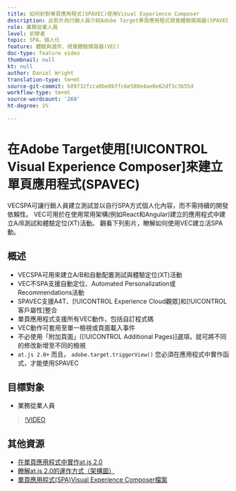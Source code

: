 ```yaml
---
title: 如何針對單頁應用程式(SPAVEC)使用Visual Experience Composer
description: 此影片向行銷人員介紹Adobe Target單頁應用程式視覺體驗撰寫器(SPAVEC)。 觀看此影片，瞭解如何使用VEC建立活SPA動。
role: 業務從業人員
level: 初學者
topic: SPA，個人化
feature: 體驗與選件、視覺體驗撰寫器(VEC)
doc-type: feature video
thumbnail: null
kt: null
author: Daniel Wright
translation-type: tm+mt
source-git-commit: b89732fcca0be8bffc6e580e4ae0e62df3c3655d
workflow-type: tm+mt
source-wordcount: '269'
ht-degree: 1%

---
```



# 在Adobe Target使用[!UICONTROL Visual Experience Composer]來建立單頁應用程式(SPAVEC)

VECSPA可讓行銷人員建立測試並以自行SPA方式個人化內容，而不需持續的開發依賴性。 VEC可用於在使用常用架構(例如React和Angular)建立的應用程式中建立A/B測試和體驗定位(XT)活動。 觀看下列影片，瞭解如何使用VEC建立活SPA動。

## 概述

* VECSPA可用來建立A/B和自動配置測試與體驗定位(XT)活動
* VEC不SPA支援自動定位、Automated Personalization或Recommendations活動
* SPAVEC支援A4T、[!UICONTROL Experience Cloud觀眾]和[!UICONTROL 客戶屬性]整合
* 單頁應用程式支援所有VEC動作，包括自訂程式碼
* VEC動作可套用至單一檢視或頁面載入事件
* 不必使用「附加頁面」([!UICONTROL  Additional Pages)]選項，就可將不同的修改新增至不同的檢視
* `at.js 2.0+` 而且， `adobe.target.triggerView()` 您必須在應用程式中實作函式，才能使用SPAVEC

## 目標對象

* 業務從業人員

>[!VIDEO](https://video.tv.adobe.com/v/26249?quality=12)


## 其他資源

* [在單頁應用程式中實作at.js 2.0](../implementation/implement-atjs-20-in-a-single-page-application.md)
* [瞭解at.js 2.0的運作方式（架構圖）](../implementation/understanding-how-atjs-20-works.md)
* [單頁應用程式(SPA)Visual Experience Composer檔案](https://docs.adobe.com/help/en/target/using/experiences/spa-visual-experience-composer.html)